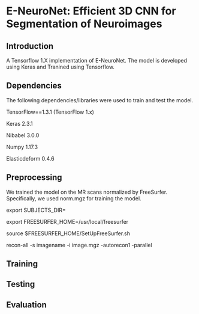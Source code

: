 # E-NeuroNet: Efficient 3D CNN for Segmentation of Neuroimages

## Introduction
A Tensorflow 1.X implementation of E-NeuroNet. The model is developed using Keras and Tranined using Tensorflow. 

## Dependencies
The following dependencies/libraries were used to train and test the model.

TensorFlow==1.3.1 (TensorFlow 1.x)

Keras 2.3.1

Nibabel 3.0.0

Numpy 1.17.3

Elasticdeform 0.4.6

## Preprocessing

We trained the model on the MR scans normalized by FreeSurfer. Specifically, we used norm.mgz for training the model. 

export SUBJECTS_DIR=

export FREESURFER_HOME=/usr/local/freesurfer

source $FREESURFER_HOME/SetUpFreeSurfer.sh

recon-all -s imagename -i image.mgz -autorecon1 -parallel


## Training 

## Testing 

## Evaluation
